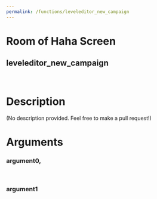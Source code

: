 ```yaml
---
permalink: /functions/leveleditor_new_campaign
---
```

# Room of Haha Screen  
## leveleditor_new_campaign  
&nbsp;  
# Description  
(No description provided. Feel free to make a pull request!) 
&nbsp;  
# Arguments
### argument0, 

&nbsp;  
### argument1

&nbsp;  


